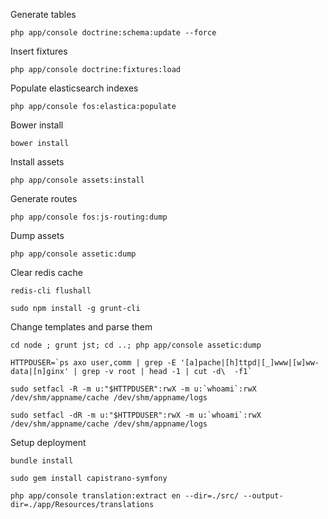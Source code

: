 

Generate tables

```
php app/console doctrine:schema:update --force
```

Insert fixtures

```
php app/console doctrine:fixtures:load
```

Populate elasticsearch indexes

```
php app/console fos:elastica:populate
```

Bower install

```
bower install
```

Install assets

```
php app/console assets:install 
```

Generate routes

```
php app/console fos:js-routing:dump
```

Dump assets

```
php app/console assetic:dump
```

Clear redis cache

```
redis-cli flushall
```

```
sudo npm install -g grunt-cli
```

Change templates and parse them
```
cd node ; grunt jst; cd ..; php app/console assetic:dump
```

```
HTTPDUSER=`ps axo user,comm | grep -E '[a]pache|[h]ttpd|[_]www|[w]ww-data|[n]ginx' | grep -v root | head -1 | cut -d\  -f1`
```
```
sudo setfacl -R -m u:"$HTTPDUSER":rwX -m u:`whoami`:rwX /dev/shm/appname/cache /dev/shm/appname/logs  
```
```
sudo setfacl -dR -m u:"$HTTPDUSER":rwX -m u:`whoami`:rwX /dev/shm/appname/cache /dev/shm/appname/logs
```

Setup deployment

```
bundle install
```

```
sudo gem install capistrano-symfony
```

```
php app/console translation:extract en --dir=./src/ --output-dir=./app/Resources/translations
```
